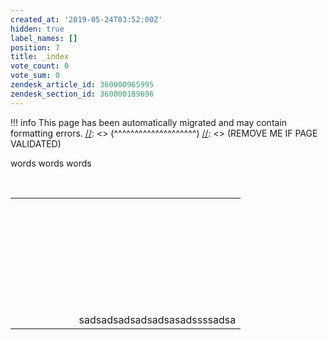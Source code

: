 ```yaml
---
created_at: '2019-05-24T03:52:00Z'
hidden: true
label_names: []
position: 7
title: _index
vote_count: 0
vote_sum: 0
zendesk_article_id: 360000965995
zendesk_section_id: 360000189696
---
```




[//]: <> (REMOVE ME IF PAGE VALIDATED)
[//]: <> (vvvvvvvvvvvvvvvvvvvv)
!!! info
    This page has been automatically migrated and may contain formatting errors.
[//]: <> (^^^^^^^^^^^^^^^^^^^^)
[//]: <> (REMOVE ME IF PAGE VALIDATED)

words words words

 

|     |     |     |     |     |                              |
|-----|-----|-----|-----|-----|------------------------------|
|     |     |     |     |     |                              |
|     |     |     |     |     |                              |
|     |     |     |     |     |                              |
|     |     |     |     |     |                              |
|     |     |     |     |     |                              |
|     |     |     |     |     |                              |
|     |     |     |     |     |                              |
|     |     |     |     |     | sadsadsadsadsadsasadssssadsa |
